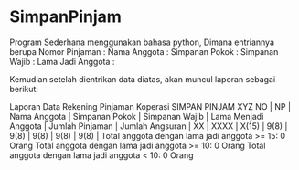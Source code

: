 # SimpanPinjam
Program Sederhana menggunakan bahasa python,
Dimana entriannya berupa
Nomor Pinjaman :
Nama Anggota :
Simpanan Pokok :
Simpanan Wajib :
Lama Jadi Anggota :

Kemudian setelah dientrikan data diatas, akan muncul laporan sebagai berikut:

Laporan Data Rekening Pinjaman Koperasi
SIMPAN PINJAM XYZ
NO | NP | Nama Anggota | Simpanan Pokok | Simpanan Wajib | Lama Menjadi Anggota | Jumlah Pinjaman | Jumlah Angsuran |
XX | XXXX | X(15) | 9(8) | 9(8) | 9(8) | 9(8) | 9(8) |
Total anggota dengan lama jadi anggota >= 15: 0  Orang
Total anggota dengan lama jadi anggota >= 10: 0  Orang
Total anggota dengan lama jadi anggota < 10: 0  Orang
